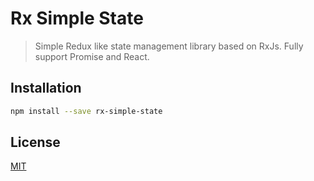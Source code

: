 Rx Simple State
===============
> Simple Redux like state management library based on RxJs. Fully support Promise and React.

## Installation
```sh
npm install --save rx-simple-state
```

## License

[MIT](http://www.opensource.org/licenses/mit-license)
